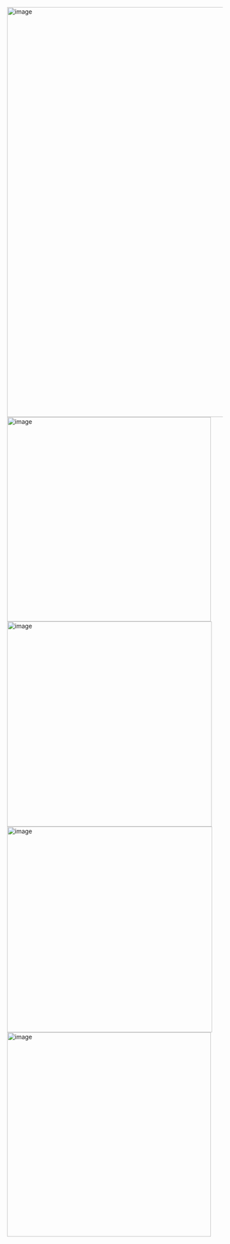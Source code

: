 <img width="955" alt="image" src="https://github.com/user-attachments/assets/08d3f92d-6e77-42d8-95a4-9deecc5c0f4a" />
<img width="476" alt="image" src="https://github.com/user-attachments/assets/5029731e-88d8-44c3-978b-7f25dc5fb0a3" />
<img width="478" alt="image" src="https://github.com/user-attachments/assets/4f61e9c7-a6fa-485a-8465-fd2acd94f946" />
<img width="479" alt="image" src="https://github.com/user-attachments/assets/89d0dca2-5f79-43e8-96e5-c71190835d19" />
<img width="476" alt="image" src="https://github.com/user-attachments/assets/037cab02-f5c6-4d39-8de2-825e388dc475" />
